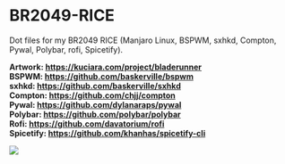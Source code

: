# BR2049-RICE
Dot files for my BR2049 RICE (Manjaro Linux, BSPWM, sxhkd, Compton, Pywal, Polybar, rofi, Spicetify).


<b>Artwork<b>: https://kuciara.com/project/bladerunner<br>
<b>BSPWM<b>: https://github.com/baskerville/bspwm<br>
<b>sxhkd<b>: https://github.com/baskerville/sxhkd<br>
<b>Compton<b>: https://github.com/chjj/compton<br>
<b>Pywal<b>: https://github.com/dylanaraps/pywal<br>
<b>Polybar<b>: https://github.com/polybar/polybar<br>
<b>Rofi<b>: https://github.com/davatorium/rofi<br>
<b>Spicetify<b>: https://github.com/khanhas/spicetify-cli


<img src="Pictures/Rice/Example.png">
